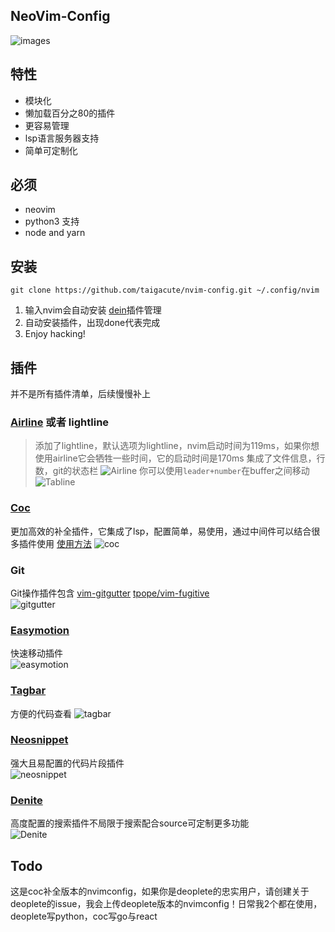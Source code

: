 ## NeoVim-Config 

![images](https://github.com/Marlboro-go/Neovim-for-go/blob/master/screenshot/1.jpg)


## 特性

* 模块化
* 懒加载百分之80的插件
* 更容易管理
* lsp语言服务器支持
* 简单可定制化
## 必须
* neovim
* python3 支持
* node and yarn
## 安装
```
git clone https://github.com/taigacute/nvim-config.git ~/.config/nvim
```
1. 输入nvim会自动安装 [dein](https://github.com/Shougo/dein.nvim)插件管理
2. 自动安装插件，出现done代表完成
3. Enjoy hacking!
## 插件
并不是所有插件清单，后续慢慢补上
### [Airline](https://github.com/vim-airline/vim-airline) 或者 lightline
   > 添加了lightline，默认选项为lightline，nvim启动时间为119ms，如果你想使用airline它会牺牲一些时间，它的启动时间是170ms
   集成了文件信息，行数，git的状态栏
   ![Airline](https://github.com/taigacute/nvim-config/blob/master/screenshot/airline.png)
   你可以使用`leader+number`在buffer之间移动
   ![Tabline](https://github.com/taigacute/nvim-config/blob/master/screenshot/tabline.png)
### [Coc](https://github.com/neoclide/coc.nvim)
  更加高效的补全插件，它集成了lsp，配置简单，易使用，通过中间件可以结合很多插件使用 [使用方法](https://github.com/neoclide/coc.nvim)
    ![coc](https://github.com/taigacute/nvim-config/blob/master/screenshot/coc.png)
### Git
  Git操作插件包含 [vim-gitgutter](https://github.com/airblade/vim-gitgutter) [tpope/vim-fugitive](https://github.com/tpope/vim-fugitive)  
   ![gitgutter](https://github.com/taigacute/nvim-config/blob/master/screenshot/gitgutter.png)
### [Easymotion](https://github.com/easymotion/vim-easymotion)
   快速移动插件  
   ![easymotion](https://github.com/taigacute/nvim-config/blob/master/screenshot/easymotion.png)
### [Tagbar](https://github.com/majutsushi/tagbar)
   方便的代码查看 
   ![tagbar](https://github.com/taigacute/nvim-config/blob/master/screenshot/tagbar.png)
### [Neosnippet](https://github.com/Shougo/neosnippet)
   强大且易配置的代码片段插件  
   ![neosnippet](https://github.com/taigacute/nvim-config/blob/master/screenshot/neosnippet.gif)
### [Denite](https://github.com/Shougo/denite.nvim)
   高度配置的搜索插件不局限于搜索配合source可定制更多功能  
   ![Denite](https://github.com/taigacute/nvim-config/blob/master/screenshot/Denite.png)
## Todo
这是coc补全版本的nvimconfig，如果你是deoplete的忠实用户，请创建关于deoplete的issue，我会上传deoplete版本的nvimconfig！日常我2个都在使用，deoplete写python，coc写go与react

